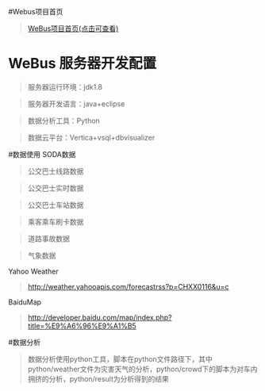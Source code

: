 #Webus项目首页
>[WeBus项目首页(点击可查看)](https://github.com/pthaike/WeBus/wiki)

# WeBus 服务器开发配置
>服务器运行环境：jdk1.8

>服务器开发语言：java+eclipse

>数据分析工具：Python

>数据云平台：Vertica+vsql+dbvisualizer

#数据使用
SODA数据
>公交巴士线路数据

>公交巴士实时数据

>公交巴士车站数据

>乘客乘车刷卡数据

>道路事故数据

>气象数据	

Yahoo Weather
>http://weather.yahooapis.com/forecastrss?p=CHXX0116&u=c

BaiduMap
>http://developer.baidu.com/map/index.php?title=%E9%A6%96%E9%A1%B5

#数据分析
>数据分析使用python工具，脚本在python文件路径下，其中python/weather文件为灾害天气的分析，python/crowd下的脚本为对车内拥挤的分析，python/result为分析得到的结果
